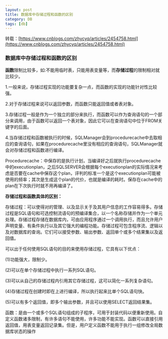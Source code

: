 ```yaml
---
layout: post
title: 数据库中存储过程和函数的区别
category: DB
tags: [db]
---
```


转载：[https://www.cnblogs.com/zhycyq/articles/2454758.html](https://www.cnblogs.com/zhycyq/articles/2454758.html)

### **数据库中存储过程和函数的区别**

**函数**限制比较多，如:不能用临时表，只能用表变量等，而**存储过程**的限制相对就比较少。

1.一般来说，存储过程实现的功能要复杂一点，而函数的实现的功能针对性比较强。

2.对于存储过程来说可以返回参数，而函数只能返回值或者表对象。

3.存储过程一般是作为一个独立的部分来执行，而函数可以作为查询语句的一个部分来调用，由于函数可以返回一个表对象，因此它可以在查询语句中位于FROM关键字的后面。

4.当存储过程和函数被执行的时候，SQLManager会到procedurecache中去取相应的查询语句，如果在procedurecache里没有相应的查询语句，SQLManager就会对存储过程和函数进行编译。

Procedurecache：中保存的是执行计划，当编译好之后就执行procedurecache中的executionplan，之后SQLSERVER会根据每个executionplan的实际情况来考虑是否要在cache中保存这个plan，评判的标准一个是这个executionplan可能被使用的频率；其次是生成这个plan的代价，也就是编译的耗时。保存在cache中的plan在下次执行时就不用再编译了。

**存储过程和函数具体的区别：**

存储过程：可以使得对的管理、以及显示关于及其用户信息的工作容易得多。存储过程是SQL语句和可选控制流语句的预编译集合，以一个名称存储并作为一个单元处理。存储过程存储在数据库内，可由应用程序通过一个调用执行，而且允许用户声明变量、有条件执行以及其它强大的编程功能。存储过程可包含程序流、逻辑以及对数据库的查询。它们可以接受参数、输出参数、返回单个或多个结果集以及返回值。

可以出于任何使用SQL语句的目的来使用存储过程，它具有以下优点：

(1)功能强大，限制少。

(2)可以在单个存储过程中执行一系列SQL语句。

(3)可以从自己的存储过程内引用其它存储过程，这可以简化一系列复杂语句。

(4)存储过程在创建时即在上进行编译，所以执行起来比单个SQL语句快。

(5)可以有多个返回值，即多个输出参数，并且可以使用SELECT返回结果集。

函数：是由一个或多个SQL语句组成的子程序，可用于封装代码以便重新使用。自定义函数诸多限制，有许多语句不能使用，许多功能不能实现。函数可以直接引用返回值，用表变量返回记录集。但是，用户定义函数不能用于执行一组修改全局数据库状态的操作